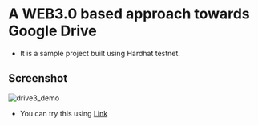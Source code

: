 # A WEB3.0 based approach towards Google Drive
* It is a sample project built using Hardhat testnet.

## Screenshot
![drive3_demo](https://user-images.githubusercontent.com/88795320/217493947-60a1bd93-2972-4cb0-bd21-8d4d6dce97c5.png)


* You can try this using [Link](https://drivethree.netlify.app/)
